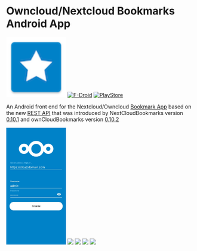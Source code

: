 Owncloud/Nextcloud Bookmarks Android App
========================================

[<img src="assets/nx/icon.png" width=160px>](/)
[![F-Droid](./assets/fdroid_badge.png)](https://f-droid.org/packages/org.schabi.nxbookmarks/)
[![PlayStore](./assets/ps_badge.png)](https://play.google.com/store/apps/details?id=org.bisw.nxbookmarks)


An Android front end for the Nextcloud/Owncloud [Bookmark App](https://github.com/nextcloud/bookmarks/) 
based on the new [REST API](https://github.com/nextcloud/bookmarks/#rest-api) that was introduced
by NextCloudBookmarks version [0.10.1](https://github.com/nextcloud/bookmarks/releases/tag/v0.10.1)
and ownCloudBookmarks version [0.10.2](https://marketplace.owncloud.com/apps/bookmarks)

[<img src="assets/nx/screenshots/shot1.png" width=160px>](assets/nx/screenshots/shot1.png)
[<img src="assets/nx/screenshots/shot2.png" width=160px>](assets/nx/screenshots/shot2.png)
[<img src="assets/nx/screenshots/shot3.png" width=160px>](assets/nx/screenshots/shot3.png)
[<img src="assets/nx/screenshots/shot4.png" width=160px>](assets/nx/screenshots/shot4.png)
[<img src="assets/nx/screenshots/shot5.png" width=160px>](assets/nx/screenshots/shot5.png)
